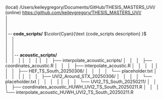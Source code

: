 (local) /Users/keileygregory/Documents/GitHub/THESIS_MASTERS_UVI/
<br> 
(online) https://github.com/keileygregory/THESIS_MASTERS_UVI/
<br> 
│<br>
│<br>
│<br>
│-- **code_scripts/** $\color{Cyan}{\text {code_scripts description} }$ <br>
│   │<br>
│   │<br>
│   │<br>
│   │-- **acoustic_scripts/** <br>
│   │   │
│   │   │
│   │   ├── interpolate_acoustic_scripts/
│   │   │   ├── coordinates_acoustic.R
│   │   │   ├── interpolate_acoustic.R
│   │   │   │
│   │   │   ├── HEF_TS_South_20250306/
│   │   │   │   └── placeholder.txt
│   │   │   │
│   │   │   ├── UVI2_Around_STX_20250306/
│   │   │   │   └── placeholder.txt
│   │   │   │
│   │   │   └── UVI2_TS_South_20250211/
│   │   │       ├── coordinates_acoustic_HUWH_UVI2_TS_South_20250211.R
│   │   │       └── interpolate_acoustic_HUWH_UVI2_TS_South_20250211.R

